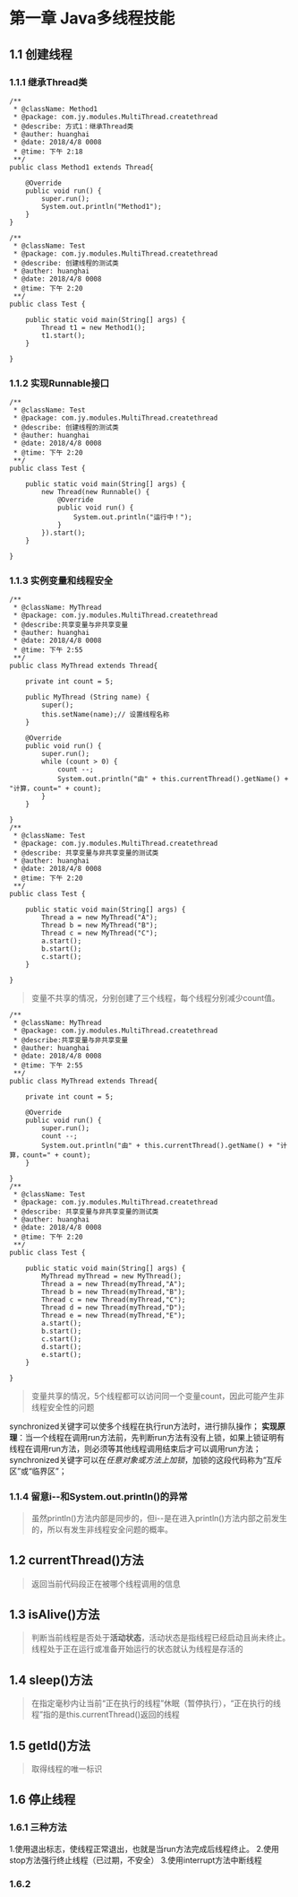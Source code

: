 # 第一章 Java多线程技能
## 1.1 创建线程
### 1.1.1 继承Thread类
```
/**
 * @className: Method1
 * @package: com.jy.modules.MultiThread.createthread
 * @describe: 方式1：继承Thread类
 * @auther: huanghai
 * @date: 2018/4/8 0008
 * @time: 下午 2:18
 **/
public class Method1 extends Thread{

    @Override
    public void run() {
        super.run();
        System.out.println("Method1");
    }
}

/**
 * @className: Test
 * @package: com.jy.modules.MultiThread.createthread
 * @describe: 创建线程的测试类
 * @auther: huanghai
 * @date: 2018/4/8 0008
 * @time: 下午 2:20
 **/
public class Test {

    public static void main(String[] args) {
        Thread t1 = new Method1();
        t1.start();
    }

}
```
### 1.1.2 实现Runnable接口
```
/**
 * @className: Test
 * @package: com.jy.modules.MultiThread.createthread
 * @describe: 创建线程的测试类
 * @auther: huanghai
 * @date: 2018/4/8 0008
 * @time: 下午 2:20
 **/
public class Test {

    public static void main(String[] args) {
        new Thread(new Runnable() {
            @Override
            public void run() {
                System.out.println("运行中！");
            }
        }).start();
    }

}
```
### 1.1.3 实例变量和线程安全
```
/**
 * @className: MyThread
 * @package: com.jy.modules.MultiThread.createthread
 * @describe:共享变量与非共享变量
 * @auther: huanghai
 * @date: 2018/4/8 0008
 * @time: 下午 2:55
 **/
public class MyThread extends Thread{

    private int count = 5;

    public MyThread (String name) {
        super();
        this.setName(name);// 设置线程名称
    }

    @Override
    public void run() {
        super.run();
        while (count > 0) {
            count --;
            System.out.println("由" + this.currentThread().getName() + "计算，count=" + count);
        }
    }

}
/**
 * @className: Test
 * @package: com.jy.modules.MultiThread.createthread
 * @describe: 共享变量与非共享变量的测试类
 * @auther: huanghai
 * @date: 2018/4/8 0008
 * @time: 下午 2:20
 **/
public class Test {

    public static void main(String[] args) {
        Thread a = new MyThread("A");
        Thread b = new MyThread("B");
        Thread c = new MyThread("C");
        a.start();
        b.start();
        c.start();
    }

}
```
>变量不共享的情况，分别创建了三个线程，每个线程分别减少count值。
```
/**
 * @className: MyThread
 * @package: com.jy.modules.MultiThread.createthread
 * @describe:共享变量与非共享变量
 * @auther: huanghai
 * @date: 2018/4/8 0008
 * @time: 下午 2:55
 **/
public class MyThread extends Thread{

    private int count = 5;

    @Override
    public void run() {
        super.run();
        count --;
        System.out.println("由" + this.currentThread().getName() + "计算，count=" + count);
    }

}
/**
 * @className: Test
 * @package: com.jy.modules.MultiThread.createthread
 * @describe: 共享变量与非共享变量的测试类
 * @auther: huanghai
 * @date: 2018/4/8 0008
 * @time: 下午 2:20
 **/
public class Test {

    public static void main(String[] args) {
        MyThread myThread = new MyThread();
        Thread a = new Thread(myThread,"A");
        Thread b = new Thread(myThread,"B");
        Thread c = new Thread(myThread,"C");
        Thread d = new Thread(myThread,"D");
        Thread e = new Thread(myThread,"E");
        a.start();
        b.start();
        c.start();
        d.start();
        e.start();
    }

}
```
>变量共享的情况，5个线程都可以访问同一个变量count，因此可能产生非线程安全性的问题

synchronized关键字可以使多个线程在执行run方法时，进行排队操作；
**实现原理**：当一个线程在调用run方法前，先判断run方法有没有上锁，如果上锁证明有线程在调用run方法，则必须等其他线程调用结束后才可以调用run方法；
synchronized关键字可以在*任意对象或方法上加锁*，加锁的这段代码称为“互斥区”或“临界区”；

### 1.1.4 留意i--和System.out.println()的异常
>虽然println()方法内部是同步的，但i--是在进入println()方法内部之前发生的，所以有发生非线程安全问题的概率。

## 1.2 currentThread()方法
>返回当前代码段正在被哪个线程调用的信息

## 1.3 isAlive()方法
>判断当前线程是否处于**活动状态**，活动状态是指线程已经启动且尚未终止。线程处于正在运行或准备开始运行的状态就认为线程是存活的

## 1.4 sleep()方法
>在指定毫秒内让当前“正在执行的线程”休眠（暂停执行），“正在执行的线程”指的是this.currentThread()返回的线程

## 1.5 getId()方法
>取得线程的唯一标识

## 1.6 停止线程
### 1.6.1 三种方法
1.使用退出标志，使线程正常退出，也就是当run方法完成后线程终止。
2.使用stop方法强行终止线程（已过期，不安全）
3.使用interrupt方法中断线程
### 1.6.2 
